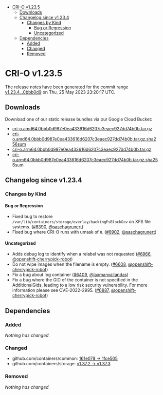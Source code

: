 - [CRI-O v1.23.5](#cri-o-v1235)
  - [Downloads](#downloads)
  - [Changelog since v1.23.4](#changelog-since-v1234)
    - [Changes by Kind](#changes-by-kind)
      - [Bug or Regression](#bug-or-regression)
      - [Uncategorized](#uncategorized)
  - [Dependencies](#dependencies)
    - [Added](#added)
    - [Changed](#changed)
    - [Removed](#removed)

# CRI-O v1.23.5

The release notes have been generated for the commit range
[v1.23.4...0bbb0d9](https://github.com/cri-o/cri-o/compare/v1.23.4...0bbb0d987e0ea433616d6207c3eaec927dd74b0b) on Thu, 25 May 2023 23:20:17 UTC.

## Downloads

Download one of our static release bundles via our Google Cloud Bucket:

- [cri-o.amd64.0bbb0d987e0ea433616d6207c3eaec927dd74b0b.tar.gz](https://storage.googleapis.com/cri-o/artifacts/cri-o.amd64.0bbb0d987e0ea433616d6207c3eaec927dd74b0b.tar.gz)
- [cri-o.amd64.0bbb0d987e0ea433616d6207c3eaec927dd74b0b.tar.gz.sha256sum](https://storage.googleapis.com/cri-o/artifacts/cri-o.amd64.0bbb0d987e0ea433616d6207c3eaec927dd74b0b.tar.gz.sha256sum)
- [cri-o.arm64.0bbb0d987e0ea433616d6207c3eaec927dd74b0b.tar.gz](https://storage.googleapis.com/cri-o/artifacts/cri-o.arm64.0bbb0d987e0ea433616d6207c3eaec927dd74b0b.tar.gz)
- [cri-o.arm64.0bbb0d987e0ea433616d6207c3eaec927dd74b0b.tar.gz.sha256sum](https://storage.googleapis.com/cri-o/artifacts/cri-o.arm64.0bbb0d987e0ea433616d6207c3eaec927dd74b0b.tar.gz.sha256sum)

## Changelog since v1.23.4

### Changes by Kind

#### Bug or Regression
 - Fixed bug to restore `/var/lib/containers/storage/overlay/backingFsBlockDev` on XFS file systems. ([#6390](https://github.com/cri-o/cri-o/pull/6390), [@saschagrunert](https://github.com/saschagrunert))
 - Fixed bug where CRI-O runs with umask of `0`. ([#6902](https://github.com/cri-o/cri-o/pull/6902), [@saschagrunert](https://github.com/saschagrunert))

#### Uncategorized
 - Adds debug log to identify when a relabel was not requested ([#6966](https://github.com/cri-o/cri-o/pull/6966), [@openshift-cherrypick-robot](https://github.com/openshift-cherrypick-robot))
 - Do not wipe images when the filename is empty. ([#6608](https://github.com/cri-o/cri-o/pull/6608), [@openshift-cherrypick-robot](https://github.com/openshift-cherrypick-robot))
 - Fix a bug about log container ([#6409](https://github.com/cri-o/cri-o/pull/6409), [@laxmanvallandas](https://github.com/laxmanvallandas))
 - Fix a bug where the GID of the container is not specified in the AdditionalGids, leading to a low risk security vulnerability. For more information please see CVE-2022-2995. ([#6887](https://github.com/cri-o/cri-o/pull/6887), [@openshift-cherrypick-robot](https://github.com/openshift-cherrypick-robot))

## Dependencies

### Added
_Nothing has changed._

### Changed
- github.com/containers/common: [161e078 → 1fce505](https://github.com/containers/common/compare/161e078...1fce505)
- github.com/containers/storage: [v1.37.2 → v1.37.3](https://github.com/containers/storage/compare/v1.37.2...v1.37.3)

### Removed
_Nothing has changed._
